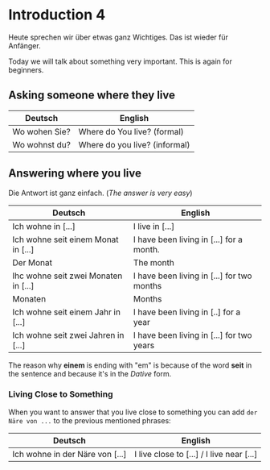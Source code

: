 # Introduction 4

Heute sprechen wir über etwas ganz Wichtiges. Das ist wieder für Anfänger.

Today we will talk about something very important. This is again for beginners.

## Asking someone where they live

| Deutsch       | English                       |
| ------------- | ----------------------------- |
| Wo wohen Sie? | Where do You live? (formal)   |
| Wo wohnst du? | Where do you live? (informal) |

## Answering where you live

Die Antwort ist ganz einfach. (_The answer is very easy_)

| Deutsch                              | English                                    |
| ------------------------------------ | ------------------------------------------ |
| Ich wohne in [...]                   | I live in [...]                            |
| Ich wohne seit einem Monat in [...]  | I have been living in [...] for a month.   |
| Der Monat                            | The month                                  |
| Ihc wohne seit zwei Monaten in [...] | I have been living in [...] for two months |
| Monaten                              | Months                                     |
| Ich wohne seit einem Jahr in [...]   | I have been living in [..] for a year      |
| Ich wohne seit zwei Jahren in [...]  | I have been living in [...] for two years  |

The reason why **einem** is ending with "em" is because of the word **seit** in the sentence and because it's in the _Dative_ form.

### Living Close to Something

When you want to answer that you live close to something you can add `der Näre von ...` to the previous mentioned phrases:

| Deutsch                         | English                                   |
| ------------------------------- | ----------------------------------------- |
| Ich wohne in der Näre von [...] | I live close to [...] / I live near [...] |
